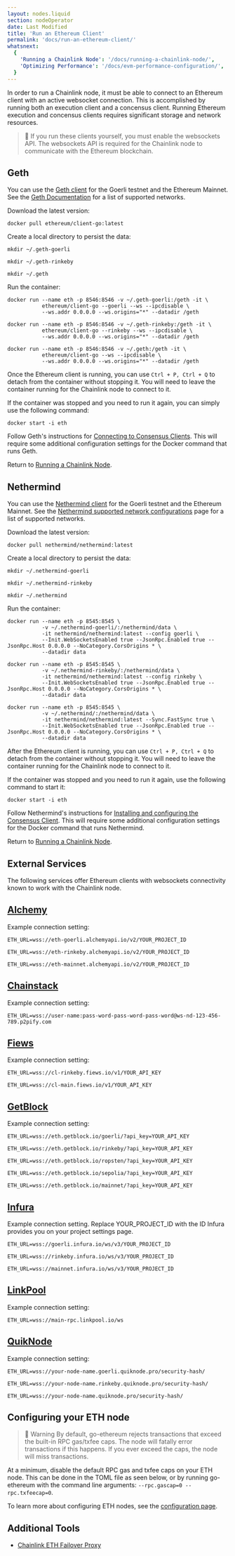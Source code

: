 ```yaml
---
layout: nodes.liquid
section: nodeOperator
date: Last Modified
title: 'Run an Ethereum Client'
permalink: 'docs/run-an-ethereum-client/'
whatsnext:
  {
    'Running a Chainlink Node': '/docs/running-a-chainlink-node/',
    'Optimizing Performance': '/docs/evm-performance-configuration/',
  }
---
```


In order to run a Chainlink node, it must be able to connect to an Ethereum client with an active websocket connection. This is accomplished by running both an execution client and a concensus client. Running Ethereum execution and concensus clients requires significant storage and network resources.

> 📘 If you run these clients yourself, you must enable the websockets API. The websockets API is required for the Chainlink node to communicate with the Ethereum blockchain.

## Geth

You can use the [Geth client](https://geth.ethereum.org/docs/) for the Goerli testnet and the Ethereum Mainnet. See the [Geth Documentation](https://geth.ethereum.org/docs/interface/peer-to-peer/) for a list of supported networks.

Download the latest version:

```shell
docker pull ethereum/client-go:latest
```

Create a local directory to persist the data:

```shell Goerli
mkdir ~/.geth-goerli
```
```shell Rinkeby
mkdir ~/.geth-rinkeby
```
```shell Mainnet
mkdir ~/.geth
```

Run the container:

```shell Goerli
docker run --name eth -p 8546:8546 -v ~/.geth-goerli:/geth -it \
           ethereum/client-go --goerli --ws --ipcdisable \
           --ws.addr 0.0.0.0 --ws.origins="*" --datadir /geth
```
```shell Rinkeby
docker run --name eth -p 8546:8546 -v ~/.geth-rinkeby:/geth -it \
           ethereum/client-go --rinkeby --ws --ipcdisable \
           --ws.addr 0.0.0.0 --ws.origins="*" --datadir /geth
```
```shell Mainnet
docker run --name eth -p 8546:8546 -v ~/.geth:/geth -it \
           ethereum/client-go --ws --ipcdisable \
           --ws.addr 0.0.0.0 --ws.origins="*" --datadir /geth
```

Once the Ethereum client is running, you can use `Ctrl + P, Ctrl + Q` to detach from the container without stopping it. You will need to leave the container running for the Chainlink node to connect to it.

If the container was stopped and you need to run it again, you can simply use the following command:

```shell
docker start -i eth
```

Follow Geth's instructions for [Connecting to Consensus Clients](https://geth.ethereum.org/docs/interface/consensus-clients). This will require some additional configuration settings for the Docker command that runs Geth.

Return to [Running a Chainlink Node](../running-a-chainlink-node/).

## Nethermind

You can use the [Nethermind client](https://docs.nethermind.io/nethermind/) for the Goerli testnet and the Ethereum Mainnet. See the [Nethermind supported network configurations](https://docs.nethermind.io/nethermind/ethereum-client/docker#available-configurations) page for a list of supported networks.

Download the latest version:

```shell
docker pull nethermind/nethermind:latest
```

Create a local directory to persist the data:

```shell Goerli
mkdir ~/.nethermind-goerli
```
```shell Rinkeby
mkdir ~/.nethermind-rinkeby
```
```shell Mainnet
mkdir ~/.nethermind
```

Run the container:

```shell Goerli
docker run --name eth -p 8545:8545 \
           -v ~/.nethermind-goerli/:/nethermind/data \
           -it nethermind/nethermind:latest --config goerli \
           --Init.WebSocketsEnabled true --JsonRpc.Enabled true --JsonRpc.Host 0.0.0.0 --NoCategory.CorsOrigins * \
           --datadir data
```
```shell Rinkeby
docker run --name eth -p 8545:8545 \
           -v ~/.nethermind-rinkeby/:/nethermind/data \
           -it nethermind/nethermind:latest --config rinkeby \
           --Init.WebSocketsEnabled true --JsonRpc.Enabled true --JsonRpc.Host 0.0.0.0 --NoCategory.CorsOrigins * \
           --datadir data
```
```shell Mainnet
docker run --name eth -p 8545:8545 \
           -v ~/.nethermind/:/nethermind/data \
           -it nethermind/nethermind:latest --Sync.FastSync true \
           --Init.WebSocketsEnabled true --JsonRpc.Enabled true --JsonRpc.Host 0.0.0.0 --NoCategory.CorsOrigins * \
           --datadir data
```

After the Ethereum client is running, you can use `Ctrl + P, Ctrl + Q` to detach from the container without stopping it. You will need to leave the container running for the Chainlink node to connect to it.

If the container was stopped and you need to run it again, use the following command to start it:

```shell
docker start -i eth
```

Follow Nethermind's instructions for [Installing and configuring the Consensus Client](https://docs.nethermind.io/nethermind/guides-and-helpers/validator-setup/eth2-validator#setup). This will require some additional configuration settings for the Docker command that runs Nethermind.

Return to [Running a Chainlink Node](../running-a-chainlink-node/).

## External Services

The following services offer Ethereum clients with websockets connectivity known to work with the Chainlink node.

## [Alchemy](https://www.alchemyapi.io)

Example connection setting:

```text Goerli
ETH_URL=wss://eth-goerli.alchemyapi.io/v2/YOUR_PROJECT_ID
```
```text Rinkeby
ETH_URL=wss://eth-rinkeby.alchemyapi.io/v2/YOUR_PROJECT_ID
```
```text Mainnet
ETH_URL=wss://eth-mainnet.alchemyapi.io/v2/YOUR_PROJECT_ID
```

## [Chainstack](https://support.chainstack.com/hc/en-us/articles/900001664463-Setting-up-a-Chainlink-node-with-an-Ethereum-node-provided-by-Chainstack)

Example connection setting:

```text Mainnet
ETH_URL=wss://user-name:pass-word-pass-word-pass-word@ws-nd-123-456-789.p2pify.com
```

## [Fiews](https://docs.fiews.io/docs/getting-started)

Example connection setting:

```text Rinkeby
ETH_URL=wss://cl-rinkeby.fiews.io/v1/YOUR_API_KEY
```
```text Mainnet
ETH_URL=wss://cl-main.fiews.io/v1/YOUR_API_KEY
```

## [GetBlock](https://getblock.io/)

Example connection setting:

```text Goerli
ETH_URL=wss://eth.getblock.io/goerli/?api_key=YOUR_API_KEY
```
```text Rinkeby
ETH_URL=wss://eth.getblock.io/rinkeby/?api_key=YOUR_API_KEY
```
```text Ropsten
ETH_URL=wss://eth.getblock.io/ropsten/?api_key=YOUR_API_KEY
```
```text Sepolia
ETH_URL=wss://eth.getblock.io/sepolia/?api_key=YOUR_API_KEY
```
```text Mainnet
ETH_URL=wss://eth.getblock.io/mainnet/?api_key=YOUR_API_KEY
```

## [Infura](https://infura.io/docs/ethereum/wss/introduction.md)

Example connection setting. Replace YOUR_PROJECT_ID with the ID Infura provides you on your project settings page.

```text Goerli
ETH_URL=wss://goerli.infura.io/ws/v3/YOUR_PROJECT_ID
```
```text Rinkeby
ETH_URL=wss://rinkeby.infura.io/ws/v3/YOUR_PROJECT_ID
```
```text Mainnet
ETH_URL=wss://mainnet.infura.io/ws/v3/YOUR_PROJECT_ID
```

## [LinkPool](https://docs.linkpool.io/docs/websocket_main)

Example connection setting:

```text Mainnet
ETH_URL=wss://main-rpc.linkpool.io/ws
```

## [QuikNode](https://www.quiknode.io)

Example connection setting:

```text Goerli
ETH_URL=wss://your-node-name.goerli.quiknode.pro/security-hash/
```
```text Rinkeby
ETH_URL=wss://your-node-name.rinkeby.quiknode.pro/security-hash/
```
```text Mainnet
ETH_URL=wss://your-node-name.quiknode.pro/security-hash/
```

## Configuring your ETH node

> 🚧 Warning
> By default, go-ethereum rejects transactions that exceed the built-in RPC gas/txfee caps. The node will fatally error transactions if this happens. If you ever exceed the caps, the node will miss transactions.

At a minimum, disable the default RPC gas and txfee caps on your ETH node. This can be done in the TOML file as seen below, or by running go-ethereum with the command line arguments: `--rpc.gascap=0 --rpc.txfeecap=0`.

To learn more about configuring ETH nodes, see the [configuration page](/docs/configuration-variables/#configuring-your-eth-node).

## Additional Tools

- [Chainlink ETH Failover Proxy](https://github.com/Fiews/ChainlinkEthFailover)
